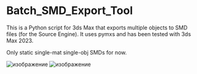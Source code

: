 # Batch_SMD_Export_Tool
This is a Python script for 3ds Max that exports multiple objects to SMD files (for the Source Engine). It uses pymxs and has been tested with 3ds Max 2023.

Only static single-mat single-obj SMDs for now.

![изображение](https://github.com/user-attachments/assets/e6cb607c-1eff-4e1e-86de-0dfa916eb75a)
![изображение](https://github.com/user-attachments/assets/6f266767-6f7c-466d-b8f4-04a228ce5124)
